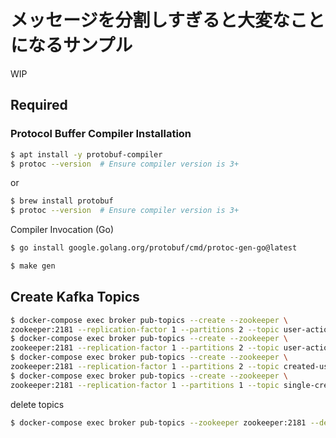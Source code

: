 # メッセージを分割しすぎると大変なことになるサンプル

WIP

## Required 

### Protocol Buffer Compiler Installation

```bash
$ apt install -y protobuf-compiler
$ protoc --version  # Ensure compiler version is 3+
```

or

```bash
$ brew install protobuf
$ protoc --version  # Ensure compiler version is 3+
```

Compiler Invocation (Go)

```bash
$ go install google.golang.org/protobuf/cmd/protoc-gen-go@latest
```

```bash
$ make gen
```

## Create Kafka Topics

```bash
$ docker-compose exec broker pub-topics --create --zookeeper \
zookeeper:2181 --replication-factor 1 --partitions 2 --topic user-action-created
$ docker-compose exec broker pub-topics --create --zookeeper \
zookeeper:2181 --replication-factor 1 --partitions 2 --topic user-action-deleted
$ docker-compose exec broker pub-topics --create --zookeeper \
zookeeper:2181 --replication-factor 1 --partitions 2 --topic created-user-action
$ docker-compose exec broker pub-topics --create --zookeeper \
zookeeper:2181 --replication-factor 1 --partitions 1 --topic single-created-user-action
```

delete topics 

```bash
$ docker-compose exec broker pub-topics --zookeeper zookeeper:2181 --delete --topic user-action-created
```

